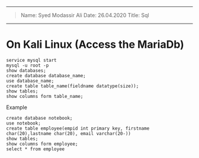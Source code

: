 ----
> Name: Syed Modassir Ali
> Date: 26.04.2020
> Title: Sql 
----

# On Kali Linux (Access the MariaDb)

```
service mysql start
mysql -u root -p
show databases;
create database database_name;
use database_name;
create table table_name(fieldname datatype(size));
show tables;
show columns form table_name;
```
Example
```
create database notebook;
use notebook;
create table employee(empid int primary key, firstname char(20),lastname char(20), email varchar(20-))
show tables;
show columns form employee; 
select * from employee
```
